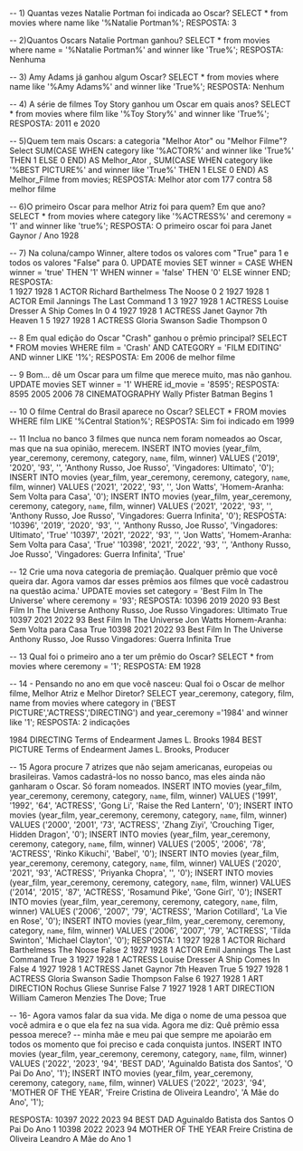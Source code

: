 -- 1) Quantas vezes Natalie Portman foi indicada ao Oscar?
SELECT * from movies where name like '%Natalie Portman%';
RESPOSTA: 3
    

-- 2)Quantos Oscars Natalie Portman ganhou?
SELECT * from movies where name = '%Natalie Portman%' and winner like 'True%';
RESPOSTA: Nenhuma
    
    
-- 3) Amy Adams já ganhou algum Oscar?
SELECT * from movies where name like '%Amy Adams%' and winner like 'True%';
RESPOSTA: Nenhum 
    
    
-- 4) A série de filmes Toy Story ganhou um Oscar em quais anos?
SELECT * from movies where film like '%Toy Story%' and winner like 'True%';
RESPOSTA: 2011 e 2020 
    

-- 5)Quem tem mais Oscars: a categoria "Melhor  Ator" ou "Melhor Filme"?
    Select
    SUM(CASE WHEN category like '%ACTOR%' and winner like 'True%' THEN 1 ELSE 0 END) AS Melhor_Ator ,
    SUM(CASE WHEN category like '%BEST PICTURE%' and winner like 'True%' THEN 1 ELSE 0 END)  AS Melhor_Filme
   from movies;
RESPOSTA: Melhor ator com 177 contra 58 melhor filme 


-- 6)O primeiro Oscar para melhor Atriz foi para quem? Em que ano?
SELECT * from movies where category like '%ACTRESS%' and ceremony = '1' and winner like 'true%';
RESPOSTA: O primeiro oscar foi para Janet Gaynor / Ano 1928 
    

-- 7) Na coluna/campo Winner, altere todos os valores com "True" para 1 e todos os valores "False" para 0.
UPDATE movies
SET winner = CASE
    WHEN winner = 'true' THEN '1'
    WHEN winner = 'false' THEN '0'
    ELSE winner
END;
RESPOSTA:  
1	1927	1928	1	ACTOR	Richard Barthelmess	The Noose	0
2	1927	1928	1	ACTOR	Emil Jannings	The Last Command	1
3	1927	1928	1	ACTRESS	Louise Dresser	A Ship Comes In	0
4	1927	1928	1	ACTRESS	Janet Gaynor	7th Heaven	1
5	1927	1928	1	ACTRESS	Gloria Swanson	Sadie Thompson	0
    


-- 8 Em qual edição do Oscar "Crash" ganhou o prêmio principal?
SELECT * FROM movies WHERE film = 'Crash' AND CATEGORY = 'FILM EDITING' AND winner LIKE '1%';
RESPOSTA: Em 2006 de melhor filme



-- 9 Bom... dê um Oscar para um filme que merece muito, mas não ganhou.
UPDATE movies SET winner = '1' WHERE id_movie = '8595';
RESPOSTA:  8595	2005	2006	78	CINEMATOGRAPHY	Wally Pfister	Batman Begins	1



-- 10 O filme Central do Brasil aparece no Oscar?
SELECT * FROM movies WHERE film LIKE '%Central Station%';
RESPOSTA: Sim foi indicado em 1999



-- 11 Inclua no banco 3 filmes que nunca nem foram nomeados ao Oscar, mas que na sua opinião, merecem. 
INSERT INTO movies (year_film, year_ceremony, ceremony, category, `name`, film, winner) VALUES ('2019', '2020', '93', '', 'Anthony Russo, Joe Russo', 'Vingadores: Ultimato', '0');
INSERT INTO movies (year_film, year_ceremony, ceremony, category, `name`, film, winner) VALUES ('2021', '2022', '93', '', 'Jon Watts', 'Homem-Aranha: Sem Volta para Casa', '0');
INSERT INTO movies (year_film, year_ceremony, ceremony, category, `name`, film, winner) VALUES ('2021', '2022', '93', '', 'Anthony Russo, Joe Russo', 'Vingadores: Guerra Infinita', '0');
        RESPOSTA: 
        '10396', '2019', '2020', '93', '', 'Anthony Russo, Joe Russo', 'Vingadores: Ultimato', 'True'
        '10397', '2021', '2022', '93', '', 'Jon Watts', 'Homem-Aranha: Sem Volta para Casa', 'True'
        '10398', '2021', '2022', '93', '', 'Anthony Russo, Joe Russo', 'Vingadores: Guerra Infinita', 'True'


-- 12  Crie uma nova categoria de premiação. Qualquer prêmio que você queira dar. Agora vamos dar esses prêmios aos filmes que você cadastrou na questão acima.'
UPDATE movies set category = 'Best Film In The Universe' where ceremony = '93';
RESPOSTA:
10396	2019	2020	93	Best Film In The Universe	Anthony Russo, Joe Russo	Vingadores: Ultimato	True
10397	2021	2022	93	Best Film In The Universe	Jon Watts	Homem-Aranha: Sem Volta para Casa	True
10398	2021	2022	93	Best Film In The Universe	Anthony Russo, Joe Russo	Vingadores: Guerra Infinita	True

-- 13 Qual foi o primeiro ano a ter um prêmio do Oscar?
SELECT * from movies where ceremony = '1';
RESPOSTA: EM 1928
    


-- 14 - Pensando no ano em que você nasceu: Qual foi o Oscar de melhor filme, Melhor Atriz e Melhor Diretor?
SELECT year_ceremony, category, film, name from movies where category in ('BEST PICTURE','ACTRESS','DIRECTING') and year_ceremony ='1984' and winner like '1';
RESPOSTA: 2 indicações
    
1984	DIRECTING	Terms of Endearment	James L. Brooks
1984	BEST PICTURE	Terms of Endearment	James L. Brooks, Producer    


-- 15 Agora procure 7 atrizes que não sejam americanas, europeias ou brasileiras.  Vamos cadastrá-los no nosso banco, mas eles ainda não ganharam o Oscar. Só foram nomeados.
INSERT INTO movies (year_film, year_ceremony, ceremony, category, `name`, film, winner) VALUES ('1991', '1992', '64', 'ACTRESS', 'Gong Li', 'Raise the Red Lantern', '0');
INSERT INTO movies (year_film, year_ceremony, ceremony, category, `name`, film, winner) VALUES ('2000', '2001', '73', 'ACTRESS', 'Zhang Ziyi', 'Crouching Tiger, Hidden Dragon', '0');
INSERT INTO movies (year_film, year_ceremony, ceremony, category, `name`, film, winner) VALUES ('2005', '2006', '78', 'ACTRESS', 'Rinko Kikuchi', 'Babel', '0');
INSERT INTO movies (year_film, year_ceremony, ceremony, category, `name`, film, winner) VALUES ('2020', '2021', '93', 'ACTRESS', 'Priyanka Chopra', '', '0');
INSERT INTO movies (year_film, year_ceremony, ceremony, category, `name`, film, winner) VALUES ('2014', '2015', '87', 'ACTRESS', 'Rosamund Pike', 'Gone Girl', '0');
INSERT INTO movies (year_film, year_ceremony, ceremony, category, `name`, film, winner) VALUES ('2006', '2007', '79', 'ACTRESS', 'Marion Cotillard', 'La Vie en Rose', '0');
INSERT INTO movies (year_film, year_ceremony, ceremony, category, `name`, film, winner) VALUES ('2006', '2007', '79', 'ACTRESS', 'Tilda Swinton', 'Michael Clayton', '0');
RESPOSTA: 
1	1927	1928	1	ACTOR	Richard Barthelmess	The Noose	False
2	1927	1928	1	ACTOR	Emil Jannings	The Last Command	True
3	1927	1928	1	ACTRESS	Louise Dresser	A Ship Comes In	False
4	1927	1928	1	ACTRESS	Janet Gaynor	7th Heaven	True
5	1927	1928	1	ACTRESS	Gloria Swanson	Sadie Thompson	False
6	1927	1928	1	ART DIRECTION	Rochus Gliese	Sunrise	False
7	1927	1928	1	ART DIRECTION	William Cameron Menzies	The Dove;	True

    
-- 16- Agora vamos falar da sua vida. Me diga o nome de uma pessoa que você admira e o que ela fez na sua vida. Agora me diz: Quê prêmio essa pessoa merece? 
-- minha mãe e meu pai que sempre me apoiarão em todos os momento que foi preciso e cada conquista juntos.
INSERT INTO movies (year_film, year_ceremony, ceremony, category, `name`, film, winner) VALUES ('2022', '2023', '94', 'BEST DAD', 'Aguinaldo Batista dos Santos', 'O Pai Do Ano', '1');
INSERT INTO movies (year_film, year_ceremony, ceremony, category, `name`, film, winner) VALUES ('2022', '2023', '94', 'MOTHER OF THE YEAR', 'Freire Cristina de Oliveira Leandro', 'A Mãe do Ano', '1');

RESPOSTA: 
10397	2022	2023	94	BEST DAD	Aguinaldo Batista dos Santos	O Pai Do Ano	1
10398	2022	2023	94	MOTHER OF THE YEAR	Freire Cristina de Oliveira Leandro	A Mãe do Ano	1
